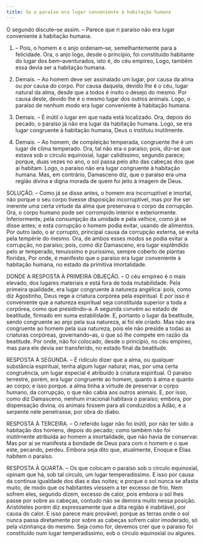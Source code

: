 ```yaml
---
title: Se o paraíso era lugar conveniente à habitação humana
---
```


O segundo discute–se assim. – Parece que ri paraíso não era lugar conveniente à habitação humana.  

1. – Pois, o homem e o anjo ordenam–se, semelhantemente para a felicidade. Ora, o anjo logo, desde o princípio, foi constituído habitante do lugar dos bem–aventurados, isto é, do céu empireo, Logo, também essa devia ser a habitação humana.  

2. Demais. – Ao homem deve ser assinalado um lugar, por causa da alma ou por causa do corpo. Por causa daquela, devido lhe é o céu, lugar natural da alma, desde que a todos é ínsito o desejo do mesmo. Por causa deste, devido lhe é o mesmo lugar dos outros animais. Logo, o paraíso de nenhum modo era lugar conveniente à habitação humana.  

3. Demais. – É inútil o lugar em que nada está localizado. Ora, depois do pecado, o paraíso já não era lugar da habitação humana. Logo, se era lugar congruente à habitação humana, Deus o instituiu inutilmente. 

4. Demais. – Ao homem, de compleição temperada, congruente lhe é um lugar de clima temperado. Ora, tal não era o paraíso; pois, diz–se que estava sob o círculo equinoxial, lugar calidíssimo, segundo parece; porque, duas vezes no ano, o sol passa pelo alto das cabeças dos que aí habitam. Logo, o paraíso não era lugar congruente à habitação humana.  Mas, em contrário, Damasceno diz, que o paraíso era uma região divina e digna morada de quem foi jeito à imagem de Deus.  

SOLUÇÃO. – Como já se disse antes, o homem era incorruptível e imortal, não porque o seu corpo tivesse disposição incorruptível, mas por lhe ser inerente uma certa virtude da alma que preservava o corpo da corrupção.  Ora, o corpo humano pode ser corrompido interior e exteriormente. Inferiormente, pela consumpção da umidade e pela velhice, como já se disse antes; e esta corrupção o homem podia evitar, usando de alimentos. Por outro lado, o ar corrupto, principal causa da corrupção externa, se evita pela tempérie do mesmo. Ora, de ambos esses modos se podia evitar a corrupção, no paraíso; pois, como diz Damasceno, era lugar esplêndido pelo ar temperado, tenuissimo e purissimo, sempre coberto de plantas floridas, Por onde, é manifesto que o paraíso era lugar conveniente à habitação humana, no estado da primitiva imortalidade.  

DONDE A RESPOSTA À PRIMEIRA OBJEÇÃO. – O céu ernpíreo é o mais elevado, dos lugares materiais e está fora de toda mutabilidade. Pela primeira qualidade, era lugar congruente à natureza angélica: pois, como diz Agostinho, Deus rege a criatura corpórea pela espiritual. E por isso é conveniente que a natureza espiritual seja constituída superior a toda a corpórea, como que presidindo–a. A segunda convém ao estado de beatitude, firmado em suma estabilidade. E, portanto o lugar da beatitude, sendo congruente ao anjo pela sua natureza, aí foi ele criado. Mas não era congruente ao homem pela sua natureza, pois ele não preside a todas as criaturas corpóreas, governando–as, o que só lhe compete em razão da beatitude. Por onde, não foi colocado, desde o princípio, no céu empireo, mas para ele devia ser transferido, no estado final da beatitude.  

RESPOSTA À SEGUNDA. – É ridículo dizer que a alma, ou qualquer substância espiritual, tenha algum lugar natural; mas, por uma certa congruência, um lugar especial é atribuído à criatura espiritual. O paraíso terrestre, porém, era lugar congruente ao homem, quanto à alma e quanto ao corpo; e isso porque. a alma tinha a virtude de preservar o corpo humano, da corrupção, o que não cabia aos outros animais. E, por isso, como diz Damasceno, nenhum irracional habitava o paraíso; embora, por dispensação divina, os animais fossem para ali conduzidos a Adão, e a serpente nele penetrasse, por obra do diabo.  

RESPOSTA À TERCEIRA. – O referido lugar não foi inútil, por não ter sido a habitação dos homens, depois do pecado; como também não foi inútilrnente atribuída ao homem a imortalidade, que não havia de conservar. Mas por aí se manifesta a bondade de Deus para com o homem e o que este, pecando, perdeu. Embora seja dito que, atualmente, Enoque e Elias habitem o paraíso.  

RESPOSTA À QUARTA. – Os que colocam o paraíso sob o círculo equinoxial, opinam que há, sob tal circulo, um lugar temperadíssimo. E isso por causa da contínua igualdade dos dias e das noites; e porque o sol nunca se afasta muito, de modo que os habitantes viessem a ter excesso de frio. Nem sofrem eles, segundo dizem, excesso de calor, pois embora o sol lhes passe por sobre as cabeças, contudo não se demora muito nessa posição. Aristóteles porém diz expressamente que a dita região é inabitável, por causa do calor. E isso parece mais provável; porque as terras onde o sol nunca passa diretamente por sobre as cabeças sofrem calor imoderado, só pela vizinhança do mesmo. Seja como for, devemos crer que o paraíso foi constituído num lugar temperadissimo, sob o círculo equinoxial ou algures.